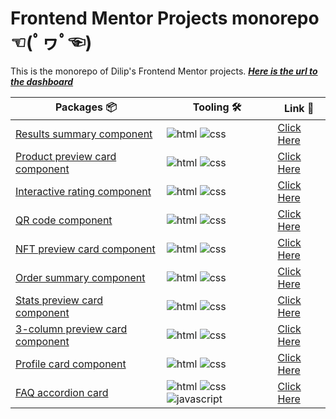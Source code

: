# Frontend Mentor Projects monorepo ☜(ﾟヮﾟ☜)

This is the monorepo of Dilip's Frontend Mentor projects. **_[Here is the url to the dashboard](./site/index.html)_**

| Packages 📦  | Tooling 🛠️  |  Link 🔗|
| ------------- | ----------- |---|
| [Results summary component](./results-summary-component/)| ![html] ![css] |[Click Here](https://curiousdilip.github.io/frontend-mentor/results-summary-component/index.html)|
| [Product preview card component](./product-preview-card-component/)| ![html] ![css] |[Click Here](https://curiousdilip.github.io/frontend-mentor/product-preview-card-component/index.html)|
| [Interactive rating component](./interactive-rating-component/)| ![html] ![css] |[Click Here](https://curiousdilip.github.io/frontend-mentor/interactive-rating-component/index.html)|
| [QR code component](./qr-code-component-main/)| ![html] ![css] |[Click Here](https://curiousdilip.github.io/frontend-mentor/qr-code-component-main/index.html)|
| [NFT preview card component](./nft-preview-card-component/)| ![html] ![css] |[Click Here](https://curiousdilip.github.io/frontend-mentor/nft-preview-card-component/index.html)|
| [Order summary component](./order-summary-component/)| ![html] ![css] |[Click Here](https://curiousdilip.github.io/frontend-mentor/order-summary-component/index.html)|
| [Stats preview card component](./stats-preview-card-component/)| ![html] ![css] |[Click Here](https://curiousdilip.github.io/frontend-mentor/stats-preview-card-component/index.html)|
| [3-column preview card component](./3-column-preview-card-component/)| ![html] ![css] |[Click Here](https://curiousdilip.github.io/frontend-mentor/3-column-preview-card-component/index.html)|
| [Profile card component](./profile-card-component/)| ![html] ![css] |[Click Here](https://curiousdilip.github.io/frontend-mentor/profile-card-component/index.html)|
| [FAQ accordion card](./faq-accordion-card/)| ![html] ![css] ![javascript] |[Click Here](https://curiousdilip.github.io/frontend-mentor/faq-accordion-card/index.html)|


[javascript]: https://img.shields.io/badge/-JavaScript-282c34?logo=JavaScript&logocolor=F7DF1E&style=classic
[css]: https://img.shields.io/badge/-CSS3-282c34?logo=CSS3&logocolor=1572B6&style=classic
[html]: https://img.shields.io/badge/-HTML5-282c34?logo=HTML5&logocolor=E34F26&style=classic